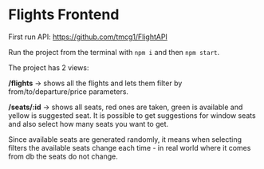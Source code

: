 # Flights Frontend 

First run API: https://github.com/tmcg1/FlightAPI

Run the project from the terminal with `npm i` and then `npm start`.

The project has 2 views:

**/flights** -> shows all the flights and lets them filter by from/to/departure/price parameters.

**/seats/:id** -> shows all seats, red ones are taken, green is available and yellow is suggested seat. It is possible to get suggestions for window seats and also select how many seats you want to get.

Since available seats are generated randomly, it means when selecting filters the available seats change each time - in real world where it comes from db the seats do not change.

